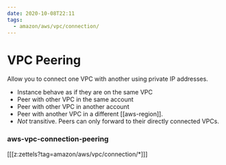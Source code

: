 ```yaml
---
date: 2020-10-08T22:11
tags:
  - amazon/aws/vpc/connection/
---
```


# VPC Peering

Allow you to connect one VPC with another using private IP 
addresses.

* Instance behave as if they are on the same VPC
* Peer with other VPC in the same account
* Peer with other VPC in another account
* Peer with another VPC in a different [[aws-region]].
* *Not* transitive. Peers can only forward to their directly connected VPCs.

### aws-vpc-connection-peering

[[[z:zettels?tag=amazon/aws/vpc/connection/*]]]